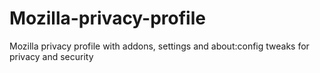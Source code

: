 # Mozilla-privacy-profile
Mozilla privacy profile with addons, settings and about:config tweaks for privacy and security
